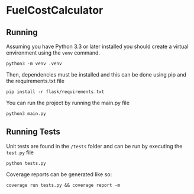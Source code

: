 # FuelCostCalculator

## Running

Assuming you have Python 3.3 or later installed you should create a virtual environment using the `venv` command.
```
python3 -m venv .venv
```

Then, dependencies must be installed and this can be done using pip and the requirements.txt file
```
pip install -r flask/requirements.txt
```

You can run the project by running the main.py file
```
python3 main.py
```

## Running Tests

Unit tests are found in the `/tests` folder and can be run by executing the `test.py` file
```
python tests.py
```

Coverage reports can be generated like so:
```
coverage run tests.py && coverage report -m
```